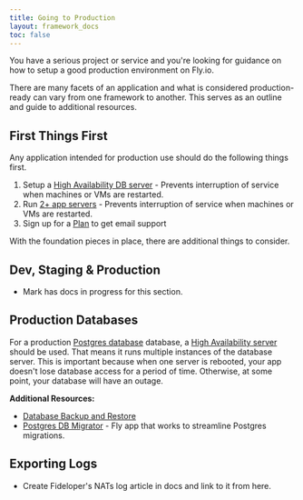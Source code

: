 ```yaml
---
title: Going to Production
layout: framework_docs
toc: false
---
```


You have a serious project or service and you're looking for guidance on how to
setup a good production environment on Fly.io.

There are many facets of an application and what is considered production-ready
can vary from one framework to another. This serves as an outline and guide to
additional resources.

## First Things First

Any application intended for production use should do the following things first.

1. Setup a [High Availability DB server](/docs/postgres/advanced-guides/high-availability-and-global-replication/) - Prevents interruption of service when machines or VMs are restarted.
2. Run [2+ app servers](/docs/reference/scaling/) - Prevents interruption of service when machines or VMs are restarted.
3. Sign up for a [Plan](/plans) to get email support

With the foundation pieces in place, there are additional things to consider.

## Dev, Staging & Production

- Mark has docs in progress for this section.

## Production Databases

For a production [Postgres database](/docs/postgres/) database, a [High Availability server](/docs/postgres/advanced-guides/high-availability-and-global-replication/) should be used. That means it runs multiple instances of the database server. This is important because when one server is rebooted, your app doesn't lose database access for a period of time. Otherwise, at some point, your database will have an outage.

**Additional Resources:**

- [Database Backup and Restore](/docs/postgres/managing/backup-and-restore/)
- [Postgres DB Migrator](https://github.com/fly-apps/postgres-migrator) - Fly app that works to streamline Postgres migrations.

## Exporting Logs

- Create Fideloper's NATs log article in docs and link to it from here.